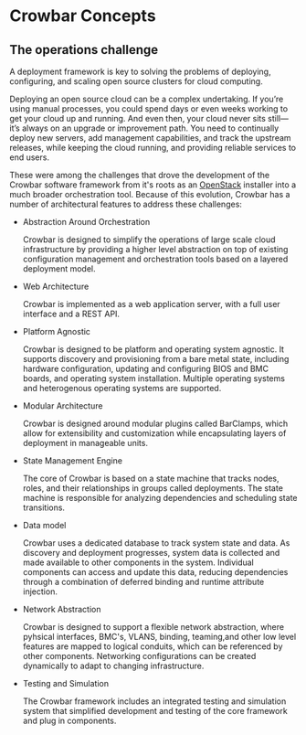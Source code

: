 # Crowbar Concepts 

## The operations challenge

A deployment framework is key to solving the problems of deploying,
configuring, and scaling open source clusters for cloud computing.

Deploying an open source cloud can be a complex undertaking. If you’re
using manual processes, you could spend days or even weeks working to
get your cloud up and running. And even then, your cloud never sits
still—it’s always on an upgrade or improvement path. You need to
continually deploy new servers, add management capabilities, and track
the upstream releases, while keeping the cloud running, and providing
reliable services to end users.

These were among the challenges that drove the development of the Crowbar
software framework from it's roots as an [OpenStack](http://OpenStack.org)
installer into a much broader orchestration tool.  Because of this evolution,
Crowbar has a number of architectural features to address these
challenges:

* Abstraction Around Orchestration

    Crowbar is designed to simplify the operations of large scale cloud
    infrastructure by providing a higher level abstraction on top of
    existing configuration management and orchestration tools based on
    a layered deployment model.

* Web Architecture

    Crowbar is implemented as a web application server, with a full user
    interface and a REST API.

* Platform Agnostic 

    Crowbar is designed to be platform and operating system agnostic.
    It supports discovery and provisioning from a bare metal state,
    including hardware configuration, updating and configuring BIOS and
    BMC boards, and operating system installation. Multiple operating
    systems and heterogenous operating systems are supported. 

* Modular Architecture

    Crowbar is designed around modular plugins called BarClamps, which
    allow for extensibility and customization while encapsulating 
    layers of deployment in manageable units.

* State Management Engine

    The core of Crowbar is based on a state machine that tracks nodes,
    roles, and their relationships in groups called deployments. The
    state machine is responsible for analyzing dependencies and scheduling
    state transitions.

* Data model 

    Crowbar uses a dedicated database to track system state and data.
    As discovery and deployment progresses, system data is collected
    and made available to other components in the system.  Individual
    components can access and update this data, reducing dependencies
    through a combination of deferred binding and runtime attribute
    injection.

* Network Abstraction

    Crowbar is designed to support a flexible network abstraction,
    where pyhsical interfaces, BMC's, VLANS, binding, teaming,and other low level
    features are mapped to logical conduits, which can be referenced by other
    components.  Networking configurations can be created dynamically to adapt
    to changing infrastructure. 

* Testing and Simulation 

    The Crowbar framework includes an integrated testing and simulation
    system that simplified development and testing of the core framework and 
    plug in components.


